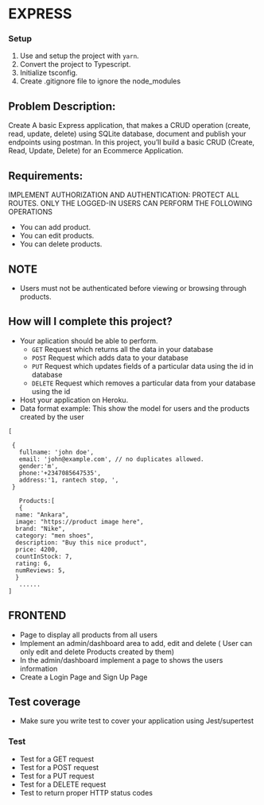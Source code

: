 # EXPRESS

### Setup

1. Use and setup the project with `yarn`.
2. Convert the project to Typescript.
3. Initialize tsconfig.
4. Create .gitignore file to ignore the node_modules
## Problem Description:

Create A basic Express application, that makes a CRUD operation (create, read, update, delete) using SQLite database, document and publish your endpoints using postman.
In this project, you’ll build a basic CRUD (Create, Read, Update, Delete) for an Ecommerce Application.

## Requirements:

IMPLEMENT AUTHORIZATION AND AUTHENTICATION: PROTECT ALL ROUTES. ONLY THE LOGGED-IN USERS CAN PERFORM THE FOLLOWING OPERATIONS

- You can add product.
- You can edit products.
- You can delete products.

## NOTE
 - Users must not be authenticated before viewing or browsing through products.

## How will I complete this project?

- Your aplication should be able to perform.
  - `GET` Request which returns all the data in your database
  - `POST` Request which adds data to your database
  - `PUT` Request which updates fields of a particular data using the id in database
  - `DELETE` Request which removes a particular data from your database using the id
- Host your application on Heroku.
- Data format example: This show the model for users and the products created by the user

```
[

 {
   fullname: 'john doe',
   email: 'john@example.com', // no duplicates allowed.
   gender:'m',
   phone:'+2347085647535',
   address:'1, rantech stop, ',
 }
 
   Products:[
   {
  name: "Ankara",
  image: "https://product image here",
  brand: "Nike",
  category: "men shoes",
  description: "Buy this nice product",
  price: 4200,
  countInStock: 7,
  rating: 6,
  numReviews: 5,
  }
   ......
]
```

## FRONTEND

- Page to display all products from all users
- Implement an admin/dashboard area to add, edit and delete ( User can only edit and delete Products created by them)
- In the admin/dashboard implement a page to shows the users information
- Create a Login Page and Sign Up Page

## Test coverage

- Make sure you write test to cover your application using Jest/supertest

### Test

- Test for a GET request
- Test for a POST request
- Test for a PUT request
- Test for a DELETE request
- Test to return proper HTTP status codes
